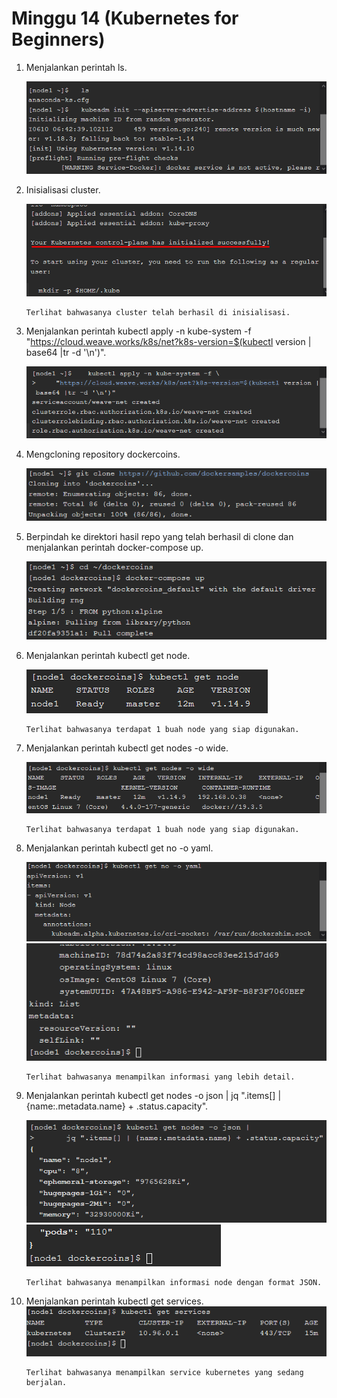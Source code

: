 # Minggu 14 (Kubernetes for Beginners)

1. Menjalankan perintah ls.

    ![1](https://github.com/yusufandy/UAS-Praktikum-TEKN-COMP/blob/master/1.png)

2. Inisialisasi cluster.

    ![2](https://github.com/yusufandy/UAS-Praktikum-TEKN-COMP/blob/master/2.png)
    ```
    Terlihat bahwasanya cluster telah berhasil di inisialisasi.
    ```
3. Menjalankan perintah kubectl apply -n kube-system -f \
    "https://cloud.weave.works/k8s/net?k8s-version=$(kubectl version | base64 |tr -d '\n')".

    ![3](https://github.com/yusufandy/UAS-Praktikum-TEKN-COMP/blob/master/3.png)

4. Mengcloning repository dockercoins.

    ![4](https://github.com/yusufandy/UAS-Praktikum-TEKN-COMP/blob/master/4.png)

5. Berpindah ke direktori hasil repo yang telah berhasil di clone dan menjalankan perintah docker-compose up.

    ![5](https://github.com/yusufandy/UAS-Praktikum-TEKN-COMP/blob/master/5.png)

6. Menjalankan perintah kubectl get node.

    ![6](https://github.com/yusufandy/UAS-Praktikum-TEKN-COMP/blob/master/6.png)
    ```
    Terlihat bahwasanya terdapat 1 buah node yang siap digunakan.
    ```
7. Menjalankan perintah kubectl get nodes -o wide.

    ![7](https://github.com/yusufandy/UAS-Praktikum-TEKN-COMP/blob/master/7.png)
    ```
    Terlihat bahwasanya terdapat 1 buah node yang siap digunakan.
    ```
8. Menjalankan perintah kubectl get no -o yaml.

    ![8](https://github.com/yusufandy/UAS-Praktikum-TEKN-COMP/blob/master/8.png)
    ![9](https://github.com/yusufandy/UAS-Praktikum-TEKN-COMP/blob/master/9.png)
    ```
    Terlihat bahwasanya menampilkan informasi yang lebih detail.
    ```
9. Menjalankan perintah kubectl get nodes -o json |
      jq ".items[] | {name:.metadata.name} + .status.capacity".

    ![10](https://github.com/yusufandy/UAS-Praktikum-TEKN-COMP/blob/master/10.png)
    ![11](https://github.com/yusufandy/UAS-Praktikum-TEKN-COMP/blob/master/11.png)
    ```
    Terlihat bahwasanya menampilkan informasi node dengan format JSON.
    ```
10. Menjalankan perintah kubectl get services.
    ![12](https://github.com/yusufandy/UAS-Praktikum-TEKN-COMP/blob/master/12.png)
    ```
    Terlihat bahwasanya menampilkan service kubernetes yang sedang berjalan.
    ```

